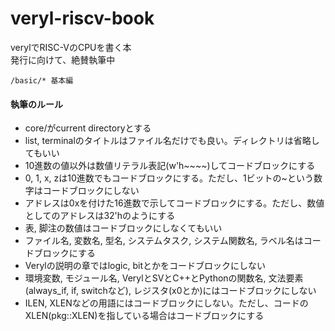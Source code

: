 # veryl-riscv-book

verylでRISC-VのCPUを書く本  
発行に向けて、絶賛執筆中

```
/basic/* 基本編
```

#### 執筆のルール

 * core/がcurrent directoryとする
 * list, terminalのタイトルはファイル名だけでも良い。ディレクトリは省略してもいい
 * 10進数の値以外は数値リテラル表記(w'h~~~~)してコードブロックにする
 * 0, 1, x, zは10進数でもコードブロックにする。ただし、1ビットの~という数字はコードブロックにしない
 * アドレスは0xを付けた16進数で示してコードブロックにする。ただし、数値としてのアドレスは32'hのようにする
 * 表, 脚注の数値はコードブロックにしなくてもいい
 * ファイル名, 変数名, 型名, システムタスク, システム関数名, ラベル名はコードブロックにする
 * Verylの説明の章ではlogic, bitとかをコードブロックにしない
 * 環境変数, モジュール名, VerylとSVとC++とPythonの関数名, 文法要素(always_if, if, switchなど), レジスタ(x0とか)にはコードブロックにしない
 * ILEN, XLENなどの用語にはコードブロックにしない。ただし、コードのXLEN(pkg::XLEN)を指している場合はコードブロックにする